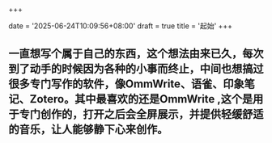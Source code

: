 +++

date = '2025-06-24T10:09:56+08:00'
draft = true
title = '起始'
+++

## 一直想写个属于自己的东西，这个想法由来已久，每次到了动手的时候因为各种的小事而终止，中间也想搞过很多专门写作的软件，像OmmWrite、语雀、印象笔记、Zotero。其中最喜欢的还是OmmWrite ,这个是用于专门创作的，打开之后会全屏展示，并提供轻缓舒适的音乐，让人能够静下心来创作。

